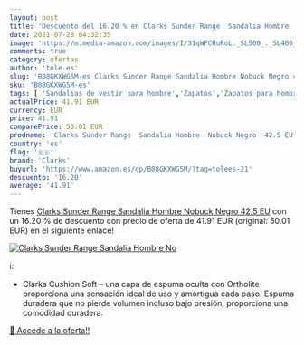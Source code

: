 ```yaml
---
layout: post
title: 'Descuento del 16.20 % en Clarks Sunder Range  Sandalia Hombre  No'
date: 2021-07-28 04:32:35
image: 'https://m.media-amazon.com/images/I/31qWFCRuRoL._SL500_._SL400_.jpg'
comments: true
category: ofertas
author: 'tole.es'
slug: 'B08GKXWG5M-es Clarks Sunder Range Sandalia Hombre Nobuck Negro 42.5 EU'
sku: 'B08GKXWG5M-es'
tags: [ 'Sandalias de vestir para hombre','Zapatos','Zapatos para hombre','Zapatos y complementos','clarks','sandalia', ]
actualPrice: 41.91 EUR
currency: EUR
price: 41.91
comparePrice: 50.01 EUR
prodname: 'Clarks Sunder Range  Sandalia Hombre  Nobuck Negro  42.5 EU'
country: 'es'
flag: '🇪🇸'
brand: 'Clarks'
buyurl: 'https://www.amazon.es/dp/B08GKXWG5M/?tag=tolees-21'
descuento: '16.20'
average: '41.91'
---
```


Tienes [Clarks Sunder Range  Sandalia Hombre  Nobuck Negro  42.5 EU](https://www.amazon.es/dp/B08GKXWG5M/?tag=tolees-21) con un 16.20 % de descuento con precio de oferta de 41.91 EUR (original: 50.01 EUR) en el siguiente enlace!

[![Clarks Sunder Range  Sandalia Hombre  No](https://m.media-amazon.com/images/I/31qWFCRuRoL._SL500_._SL400_.jpg)](https://www.amazon.es/dp/B08GKXWG5M/?tag=tolees-21)

ℹ️:

- Clarks Cushion Soft – una capa de espuma oculta con Ortholite proporciona una sensación ideal de uso y amortigua cada paso. Espuma duradera que no pierde volumen incluso bajo presión, proporciona una comodidad duradera.

[🛒 Accede a la oferta!!](https://www.amazon.es/dp/B08GKXWG5M/?tag=tolees-21)
